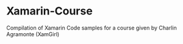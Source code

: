 # Xamarin-Course
Compilation of Xamarin Code samples for a course given by Charlin Agramonte (XamGirl)
